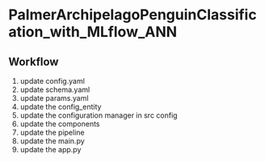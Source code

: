 # PalmerArchipelagoPenguinClassification_with_MLflow_ANN


## Workflow

1. update config.yaml
2. update schema.yaml
3. update params.yaml
4. update the config_entity
5. update the configuration manager in src config
6. update the components
7. update the pipeline
8. update the main.py
9. update the app.py